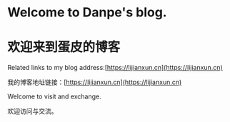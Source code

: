 # Welcome to Danpe's blog.
# 欢迎来到蛋皮的博客

Related links to my blog address:[https://lijianxun.cn](https://lijianxun.cn)

我的博客地址链接：[https://lijianxun.cn](https://lijianxun.cn)


Welcome to visit and exchange.

欢迎访问与交流。
